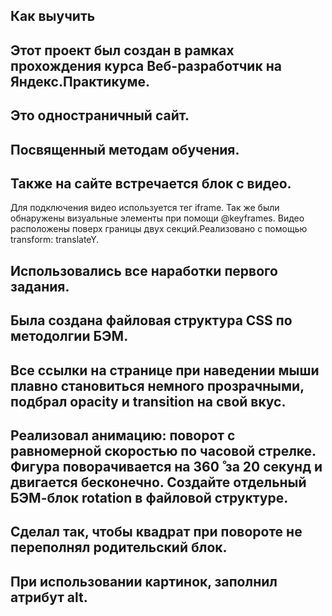 ## Как выучить
## Этот проект был создан в рамках прохождения курса Веб-разработчик на Яндекс.Практикуме.
## Это одностраничный сайт.
## Посвященный методам обучения.
## Также на сайте встречается блок с видео.
   Для подключения видео используется тег iframe.
   Так же были обнаружены визуальные элементы при помощи @keyframes.
   Видео расположены поверх границы двух секций.Реализовано с помощью transform: translateY.
## Использовались все наработки первого задания.
## Была создана файловая структура CSS по методолгии БЭМ.
## Все ссылки на странице при наведении мыши плавно становиться немного прозрачными, подбрал opacity и transition на свой вкус.
## Реализовал анимацию: поворот с равномерной скоростью по часовой стрелке. Фигура поворачивается на 360 ̊ за 20 секунд и двигается бесконечно. Создайте отдельный БЭМ-блок rotation в файловой структуре. 
## Сделал так, чтобы квадрат при повороте не переполнял родительский блок.
## При использовании картинок, заполнил атрибут alt.
